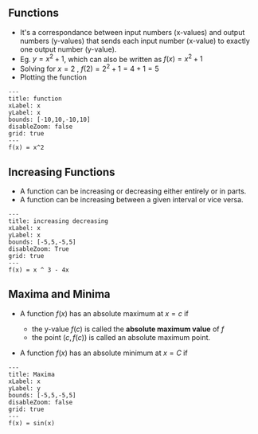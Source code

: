 
## Functions

- It's a correspondance between input numbers (x-values) and output numbers (y-values) that sends each input number (x-value) to exactly one output number (y-value).
- Eg. $y = x^2 + 1$, which can also be written as $f(x) = x^2 + 1$ 
- Solving for $x = 2$ , $f(2) = 2^2 + 1 = 4 + 1 = 5$
- Plotting the function 
```functionplot
---
title: function
xLabel: x
yLabel: x
bounds: [-10,10,-10,10]
disableZoom: false
grid: true
---
f(x) = x^2
```

## Increasing Functions 

- A function can be increasing or decreasing either entirely or in parts.
- A function can be increasing between a given interval or vice versa.

```functionplot
---
title: increasing decreasing
xLabel: x
yLabel: x
bounds: [-5,5,-5,5]
disableZoom: True
grid: true
---
f(x) = x ^ 3 - 4x
```

## Maxima and Minima 

- A function $f(x)$ has an absolute maximum at $x = c$ if 
	- the y-value $f(c)$ is called the **absolute maximum value** of $f$
	- the point $(c, f(c))$ is called an absolute maximum point.

- A function $f(x)$ has an absolute minimum at $x = C$ if
```functionplot
---
title: Maxima
xLabel: x
yLabel: y
bounds: [-5,5,-5,5]
disableZoom: false
grid: true
---
f(x) = sin(x)
```
